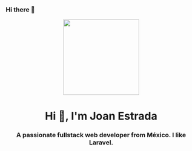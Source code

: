 ### Hi there 👋
<div id="header" align="center">
    <img src="https://media1.giphy.com/media/fsoCk5kgOcYMM/giphy.gif" width="200" />
    <h1 align="center">Hi 👋, I'm Joan Estrada</h1>
    <h3 align="center">A passionate fullstack web developer from México. I like Laravel.</h3>
</div>

<!--
**joanEstrada/joanEstrada** is a ✨ _special_ ✨ repository because its `README.md` (this file) appears on your GitHub profile.
https://media1.giphy.com/media/fsoCk5kgOcYMM/giphy.gif
Here are some ideas to get you started:

- 🔭 I’m currently working on ...
- 🌱 I’m currently learning ...
- 👯 I’m looking to collaborate on ...
- 🤔 I’m looking for help with ...
- 💬 Ask me about ...
- 📫 How to reach me: ...
- 😄 Pronouns: ...
- ⚡ Fun fact: ...
-->
